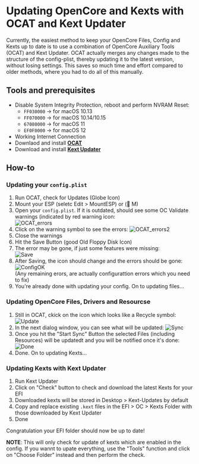 # Updating OpenCore and Kexts with OCAT and Kext Updater
Currently, the easiest method to keep your OpenCore Files, Config and Kexts up to date is to use a combination of OpenCore Auxiliary Tools (OCAT) and Kext Updater. OCAT actually merges any changes made to the structure of the config-plist, thereby updating it to the latest version, without losing settings. This saves so much time and effort compared to older methods, where you had to do all of this manually.

## Tools and prerequisites
- Disable System Integrity Protection, reboot and perform NVRAM Reset: 
	- `FF030000` &rarr; for macOS 10.13
	- `FF070000` &rarr; for macOS 10.14/10.15
	- `67080000` &rarr; for macOS 11
	- `EF0F0000` &rarr; for macOS 12
- Working Internet Connection
- Downlaod and install [**OCAT**](https://github.com/ic005k/QtOpenCoreConfig/releases)
- Download and install [**Kext Updater**](https://www.sl-soft.de/en/kext-updater/)

## How-to

### Updating your `config.plist`
1. Run OCAT, check for Updates (Globe Icon)
2. Mount your ESP (seletc Edit > MountESP) or ( M)
3. Open your `config.plist`. If it is outdated, should see some OC Validate warnings (indicated by red warning icon: </br>![OCAT_errors](https://user-images.githubusercontent.com/76865553/138106690-c44543f3-fe82-4369-b07c-02fab777651a.png)
4. Click on the warning symbol to see the errors: ![OCAT_errors2](https://user-images.githubusercontent.com/76865553/138106763-c84bfcdc-8813-46bd-9b2d-9537dc631aa2.png)
5. Close the warnings
6. Hit the Save Button (good Old Floppy Disk Icon)
7. The error may be gone, if just some features were missing:</br>
![Save](https://user-images.githubusercontent.com/76865553/138106803-0c118267-2f43-4ad6-802e-27efba7cd313.png)
8. After Saving, the icon should change and the errors should be gone: </br>
![ConfigOK](https://user-images.githubusercontent.com/76865553/138106894-a2a6de27-cc23-4203-85d0-7788e5eac6e2.png)</br>
(Any remaining erors, are actually configurattion errors which you need to fix)
10. You're already done with updating your config. On to updating files…

### Updating OpenCore Files, Drivers and Resourcse
1. Still in OCAT, ckick on the icon which looks like a Recycle symbol: ![Update](https://user-images.githubusercontent.com/76865553/138106950-faeda539-632f-4083-b8cc-fba490428069.png)
2. In the next dialog window, you can see what will be updated: ![Sync](https://user-images.githubusercontent.com/76865553/138107015-958c991d-8176-46ed-9d9f-7f63505b509b.png)
3. Once you hit the "Start Sync" Button the selected Files (including Resources) will be updatedt and you will be notified once it's done:</br> ![Done](https://user-images.githubusercontent.com/76865553/138107072-9af89efb-2543-4f95-ab82-59748cf78306.png)
4. Done. On to updating Kexts…

### Updating Kexts with Kext Updater
1. Run Kext Updater
2. Click on "Check" button to check and download the latest Kexts for your EFI
3. Downloaded kexts will be stored in Desktop > Kext-Updates by default
4. Copy and replace existing `.kext` files in the EFI > OC > Kexts Folder with those downloaded by Kext Updater
5. Done

Congratulation your EFI folder should now be up to date!

**NOTE**: This will only check for update of kexts which are enabled in the config. If you wannt to upate everything, use the "Tools" function and click on "Choose Folder" instead and then perform the check.
